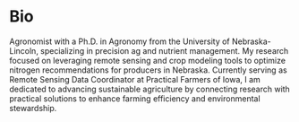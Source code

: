 # Bio
Agronomist with a Ph.D. in Agronomy from the University of Nebraska-Lincoln, specializing in precision ag and nutrient management. My research focused on leveraging remote sensing and crop modeling tools to optimize nitrogen recommendations for producers in Nebraska. Currently serving as Remote Sensing Data Coordinator at Practical Farmers of Iowa, I am dedicated to advancing sustainable agriculture by connecting research with practical solutions to enhance farming efficiency and environmental stewardship.

